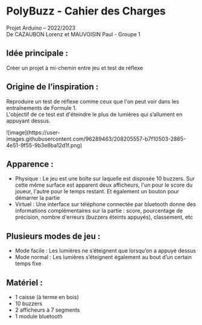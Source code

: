 <body>
    <h1>PolyBuzz - Cahier des Charges</h1>
    
Projet Arduino – 2022/2023
<br>De CAZAUBON Lorenz et MAUVOISIN Paul - Groupe 1<br>


<h2>Idée principale :</h2>
    <p>Créer un projet à mi-chemin entre jeu et test de réflexe</p>

<h2>Origine de l’inspiration :</h2>
    <p>Reproduire un test de réflexe comme ceux que l'on peut voir dans les entraînements de Formule 1.
    <br>L'objectif de ce test est d'éteindre le plus de lumières qui s’allument en appuyant dessus.<br>
</p>![image](https://user-images.githubusercontent.com/96289463/208205557-b7f10503-2885-4e51-9f55-9b3e8ba12d1f.png)


<h2>Apparence :</h2>
    <ul>
        <li>Physique : Le jeu est une boîte sur laquelle est disposée 10 buzzers. Sur cette même surface est apparent deux afficheurs, l'un pour le score du joueur, l'autre pour le temps restant. Et également un bouton pour démarrer la partie</li>
        <li>Virtuel : Une interface sur téléphone connectée par bluetooth donne des informations complémentaires sur la partie : score, pourcentage de précision, nombre d'erreurs (buzzers éteints appuyés), classement, etc</li>
    </ul>

<h2>Plusieurs modes de jeu :</h2>
    <ul>
        <li>Mode facile : Les lumières ne s’éteignent que lorsqu’on a appuyé dessus</li>
        <li>Mode normal : Les lumières s’éteignent également au bout d’un certain temps fixe</li>
    </ul>

<h2>Matériel :</h2>
    <ul>
        <li>1 caisse (à terme en bois)</li>
        <li>10 buzzers</li>
        <li>2 afficheurs à 7 segments</li>
        <li>1 module bluetooth</li>
    </ul>

</body>
